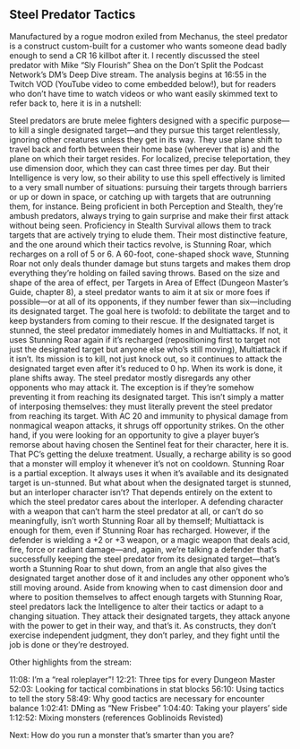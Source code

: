 ## Steel Predator Tactics

Manufactured by a rogue modron exiled from Mechanus, the steel predator is a construct custom-built for a customer who wants someone dead badly enough to send a CR 16 killbot after it.
I recently discussed the steel predator with Mike “Sly Flourish” Shea on the Don’t Split the Podcast Network’s DM’s Deep Dive stream. The analysis begins at 16:55 in the Twitch VOD (YouTube video to come embedded below!), but for readers who don’t have time to watch videos or who want easily skimmed text to refer back to, here it is in a nutshell:

Steel predators are brute melee fighters designed with a specific purpose—to kill a single designated target—and they pursue this target relentlessly, ignoring other creatures unless they get in its way.
They use plane shift to travel back and forth between their home base (wherever that is) and the plane on which their target resides. For localized, precise teleportation, they use dimension door, which they can cast three times per day. But their Intelligence is very low, so their ability to use this spell effectively is limited to a very small number of situations: pursuing their targets through barriers or up or down in space, or catching up with targets that are outrunning them, for instance.
Being proficient in both Perception and Stealth, they’re ambush predators, always trying to gain surprise and make their first attack without being seen. Proficiency in Stealth Survival allows them to track targets that are actively trying to elude them.
Their most distinctive feature, and the one around which their tactics revolve, is Stunning Roar, which recharges on a roll of 5 or 6. A 60-foot, cone-shaped shock wave, Stunning Roar not only deals thunder damage but stuns targets and makes them drop everything they’re holding on failed saving throws. Based on the size and shape of the area of effect, per Targets in Area of Effect (Dungeon Master’s Guide, chapter 8), a steel predator wants to aim it at six or more foes if possible—or at all of its opponents, if they number fewer than six—including its designated target. The goal here is twofold: to debilitate the target and to keep bystanders from coming to their rescue.
If the designated target is stunned, the steel predator immediately homes in and Multiattacks. If not, it uses Stunning Roar again if it’s recharged (repositioning first to target not just the designated target but anyone else who’s still moving), Multiattack if it isn’t. Its mission is to kill, not just knock out, so it continues to attack the designated target even after it’s reduced to 0 hp. When its work is done, it plane shifts away.
The steel predator mostly disregards any other opponents who may attack it. The exception is if they’re somehow preventing it from reaching its designated target. This isn’t simply a matter of interposing themselves: they must literally prevent the steel predator from reaching its target. With AC 20 and immunity to physical damage from nonmagical weapon attacks, it shrugs off opportunity strikes. On the other hand, if you were looking for an opportunity to give a player buyer’s remorse about having chosen the Sentinel feat for their character, here it is. That PC’s getting the deluxe treatment.
Usually, a recharge ability is so good that a monster will employ it whenever it’s not on cooldown. Stunning Roar is a partial exception. It always uses it when it’s available and its designated target is un-stunned. But what about when the designated target is stunned, but an interloper character isn’t? That depends entirely on the extent to which the steel predator cares about the interloper. A defending character with a weapon that can’t harm the steel predator at all, or can’t do so meaningfully, isn’t worth Stunning Roar all by themself; Multiattack is enough for them, even if Stunning Roar has recharged. However, if the defender is wielding a +2 or +3 weapon, or a magic weapon that deals acid, fire, force or radiant damage—and, again, we’re talking a defender that’s successfully keeping the steel predator from its designated target—that’s worth a Stunning Roar to shut down, from an angle that also gives the designated target another dose of it and includes any other opponent who’s still moving around.
Aside from knowing when to cast dimension door and where to position themselves to affect enough targets with Stunning Roar, steel predators lack the Intelligence to alter their tactics or adapt to a changing situation. They attack their designated targets, they attack anyone with the power to get in their way, and that’s it. As constructs, they don’t exercise independent judgment, they don’t parley, and they fight until the job is done or they’re destroyed.


Other highlights from the stream:

11:08: I’m a “real roleplayer”!
12:21: Three tips for every Dungeon Master
52:03: Looking for tactical combinations in stat blocks
56:10: Using tactics to tell the story
58:49: Why good tactics are necessary for encounter balance
1:02:41: DMing as “New Frisbee”
1:04:40: Taking your players’ side
1:12:52: Mixing monsters (references Goblinoids Revisted)

Next: How do you run a monster that’s smarter than you are?
